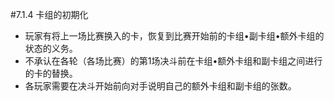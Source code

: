 #7.1.4        卡组的初期化
* 玩家有将上一场比赛换入的卡，恢复到比赛开始前的卡组•副卡组•额外卡组的状态的义务。
* 不承认在各轮（各场比赛）的第1场决斗前在卡组•额外卡组和副卡组之间进行的卡的替换。
* 各玩家需要在决斗开始前向对手说明自己的额外卡组和副卡组的张数。
